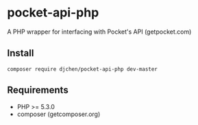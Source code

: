 pocket-api-php
==========

A PHP wrapper for interfacing with Pocket's API (getpocket.com)


## Install

    composer require djchen/pocket-api-php dev-master

## Requirements

- PHP >= 5.3.0
- composer (getcomposer.org)
